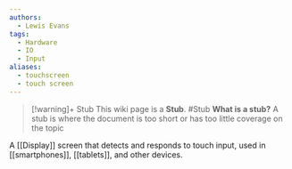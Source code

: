 ```yaml
---
authors: 
  - Lewis Evans
tags:
  - Hardware
  - IO
  - Input
aliases:
  - touchscreen
  - touch screen
---
```

> [!warning]+ Stub
> This wiki page is a **Stub**.
> #Stub 
> **What is a stub?**
> A stub is where the document is too short or has too little coverage on the topic

A [[Display]] screen that detects and responds to touch input, used in [[smartphones]], [[tablets]], and other devices.